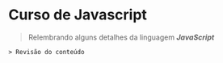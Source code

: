 # Curso de Javascript 

> Relembrando alguns detalhes da linguagem **_JavaScript_**


```
> Revisão do conteúdo
```
